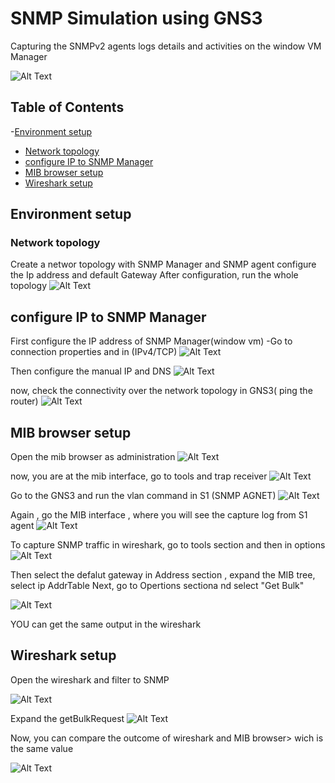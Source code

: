 # SNMP Simulation using GNS3
  Capturing the SNMPv2 agents logs details and activities on the window VM Manager

  ![Alt Text](https://github.com/santosholi01/SNMP-Simulation-Using-GNS3/blob/54fd46705fbf00a5d5cc761adc5d7e46f5034b27/whole_overview.png)

  ## Table of Contents
  
  -[Environment setup](#environment-setup)

  - [Network topology](#network-topology)
  - [configure IP to SNMP Manager](#configure-ip-to-snmp-manager)
  - [MIB browser setup](#mib-browser-setup)
  - [Wireshark setup](#wireshark-setup)


  ## Environment setup
  ### Network topology
  Create a networ topology with SNMP Manager and SNMP agent
  configure the Ip address and default Gateway
  After configuration, run the whole topology
  ![Alt Text](https://github.com/santosholi01/SNMP-Simulation-Using-GNS3/blob/54fd46705fbf00a5d5cc761adc5d7e46f5034b27/GNS3_%20topology.png)
  
  ## configure IP to SNMP Manager
  
  First configure the IP address of SNMP Manager(window vm)
   -Go to connection properties and in (IPv4/TCP)
 ![Alt Text](https://github.com/santosholi01/SNMP-Simulation-Using-GNS3/blob/54fd46705fbf00a5d5cc761adc5d7e46f5034b27/ipv4.properties.png)
 
   Then configure the manual IP and DNS
  ![Alt Text](https://github.com/santosholi01/SNMP-Simulation-Using-GNS3/blob/54fd46705fbf00a5d5cc761adc5d7e46f5034b27/assign.IP.png)

  now, check the connectivity over the network topology in GNS3( ping the router)
  ![Alt Text](https://github.com/santosholi01/SNMP-Simulation-Using-GNS3/blob/54fd46705fbf00a5d5cc761adc5d7e46f5034b27/ping.192.168.1.1.png)

  ## MIB browser setup
  Open the mib browser as administration
  ![Alt Text](https://github.com/santosholi01/SNMP-Simulation-Using-GNS3/blob/54fd46705fbf00a5d5cc761adc5d7e46f5034b27/MIB.RUN.png)

  now, you are at the mib interface, go to tools and trap receiver
  ![Alt Text](https://github.com/santosholi01/SNMP-Simulation-Using-GNS3/blob/54fd46705fbf00a5d5cc761adc5d7e46f5034b27/MIB.interface.png)

  Go to the GNS3 and run the vlan command in S1 (SNMP AGNET)
  ![Alt Text](https://github.com/santosholi01/SNMP-Simulation-Using-GNS3/blob/54fd46705fbf00a5d5cc761adc5d7e46f5034b27/switch_assign_vlan.png)

  Again , go the MIB interface , where you will see the capture log from S1 agent
  ![Alt Text](https://github.com/santosholi01/SNMP-Simulation-Using-GNS3/blob/54fd46705fbf00a5d5cc761adc5d7e46f5034b27/expand_MIB.png)

To capture SNMP traffic in wireshark, go to tools section and then in options
 ![Alt Text](https://github.com/santosholi01/SNMP-Simulation-Using-GNS3/blob/54fd46705fbf00a5d5cc761adc5d7e46f5034b27/tool_options.png)
  
Then select the defalut gateway in Address section , expand the MIB tree, select ip AddrTable
Next, go to Opertions sectiona nd select "Get Bulk"

![Alt Text](https://github.com/santosholi01/SNMP-Simulation-Using-GNS3/blob/54fd46705fbf00a5d5cc761adc5d7e46f5034b27/get_bulk().png)

YOU can get the same output in the wireshark  
  
  ## Wireshark setup
  Open the wireshark and filter to SNMP

  ![Alt Text](https://github.com/santosholi01/SNMP-Simulation-Using-GNS3/blob/54fd46705fbf00a5d5cc761adc5d7e46f5034b27/snmp-wireshark%2C().png)

  Expand the getBulkRequest 
  ![Alt Text](https://github.com/santosholi01/SNMP-Simulation-Using-GNS3/blob/54fd46705fbf00a5d5cc761adc5d7e46f5034b27/wireshar_expand.png)


  Now, you can compare the outcome of wireshark and MIB browser> wich is the same value

  ![Alt Text](https://github.com/santosholi01/SNMP-Simulation-Using-GNS3/blob/54fd46705fbf00a5d5cc761adc5d7e46f5034b27/compare_MIB-WIRESHARK.png)
  
    
